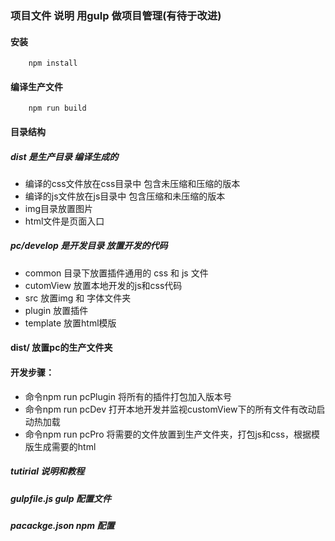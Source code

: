 ### 项目文件 说明  用gulp 做项目管理(有待于改进)

#### 安装

```npm
    npm install
```
#### 编译生产文件

```npm
    npm run build
```

#### 目录结构

##### dist 是生产目录 编译生成的

* 编译的css文件放在css目录中 包含未压缩和压缩的版本
* 编译的js文件放在js目录中 包含压缩和未压缩的版本
* img目录放置图片
* html文件是页面入口

##### pc/develop 是开发目录 放置开发的代码
* common 目录下放置插件通用的 css 和 js 文件
* cutomView 放置本地开发的js和css代码
* src 放置img 和 字体文件夹
* plugin 放置插件
* template  放置html模版

#### dist/ 放置pc的生产文件夹

#### 开发步骤：
* 命令npm run pcPlugin 将所有的插件打包加入版本号
* 命令npm run pcDev  打开本地开发并监视customView下的所有文件有改动启动热加载
* 命令npm run pcPro  将需要的文件放置到生产文件夹，打包js和css，根据模版生成需要的html

##### tutirial 说明和教程
##### gulpfile.js gulp 配置文件
##### pacackge.json npm 配置



